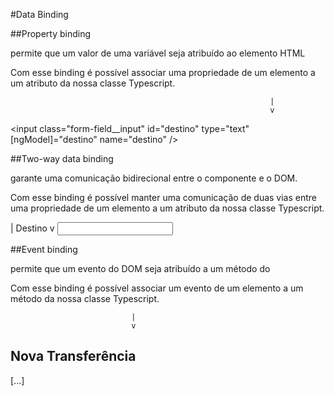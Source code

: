 #Data Binding


##Property binding

permite que um valor de uma variável seja atribuído ao elemento HTML

Com esse binding é possível associar uma propriedade de um elemento a um atributo da nossa classe Typescript.

                                                              |
                                                              v
<input class="form-field__input" id="destino" type="text" [ngModel]="destino" name="destino" />

##Two-way data binding

garante uma comunicação bidirecional entre o componente e o DOM.

Com esse binding é possível manter uma comunicação de duas vias entre uma propriedade de um elemento a um atributo da nossa classe Typescript.

<div class="form-field">                                         |
  <label class="form-field__label" for="destino">Destino</label> v
  <input class="form-field__input" id="destino" type="text" [(ngModel)]="destino" name="destino" />
</div>

##Event binding

permite que um evento do DOM seja atribuído a um método do

Com esse binding é possível associar um evento de um elemento a um método da nossa classe Typescript.

                               |
                               v
<form class="formulario" (ngSubmit)="transferir()">
	<h2 class="formulario__titulo">Nova Transferência</h2>
[...]